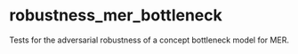 # robustness_mer_bottleneck
Tests for the adversarial robustness of a concept bottleneck model for MER. 

